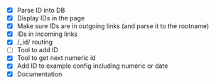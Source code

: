 - [X] Parse ID into DB
- [X] Display IDs in the page
- [X] Make sure IDs are in outgoing links (and parse it to the rootname)
- [X] IDs in incoming links
- [X] /_id/ routing
- [ ] Tool to add ID
- [X] Tool to get next numeric id
- [X] Add ID to example config including numeric or date
- [X] Documentation
